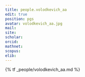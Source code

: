 ```yaml
---
title: people.volodkevich_aa
edit: true
position: pgs
avatar: volodkevich_aa.jpg
mail:
site:
scholar:
orcid:
mathnet:
scopus:
elib:
---
```


{% tf _people/volodkevich_aa.md %}
